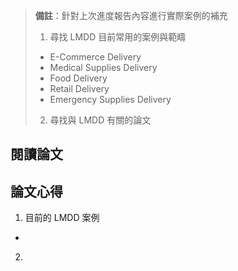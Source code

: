 > **備註**：針對上次進度報告內容進行實際案例的補充
> 1. 尋找 LMDD 目前常用的案例與範疇
>   - E-Commerce Delivery
>   - Medical Supplies Delivery
>   - Food Delivery
>   - Retail Delivery
>   - Emergency Supplies Delivery
> 2. 尋找與 LMDD 有關的論文

## 閱讀論文

## 論文心得

1. 目前的 LMDD 案例
  - 
2. 
